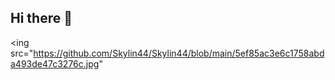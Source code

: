 ## Hi there 👋

<ing src="https://github.com/Skylin44/Skylin44/blob/main/5ef85ac3e6c1758abda493de47c3276c.jpg"
